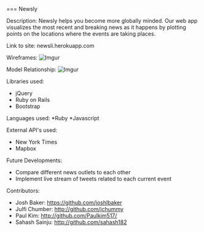 === Newsly

Description: Newsly helps you become more globally minded. Our web app visualizes the most recent and breaking news as it happens by plotting points on the locations where the events are taking places. 

Link to site: newsli.herokuapp.com

Wireframes: ![Imgur](http://i.imgur.com/jUxGLO2.jpg?1)

Model Relationship: ![Imgur](http://i.imgur.com/jh2g0JT.jpg?1)

Libraries used:
* jQuery
* Ruby on Rails
* Bootstrap

Languages used:
*Ruby
*Javascript

External API's used:
* New York Times
* Mapbox


Future Developments:
* Compare different news outlets to each other
* Implement live stream of tweets related to each current event

Contributors:
* Josh Baker: https://github.com/joshlbaker
* Julfi Chumber: http://github.com/jchummy
* Paul Kim: http://github.com/Paulkim517/
* Sahash Sainju: http://github.com/sahash182





